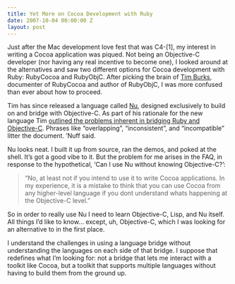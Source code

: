 ```yaml
---
title: Yet More on Cocoa Development with Ruby
date: 2007-10-04 00:00:00 Z
layout: post
---
```


Just after the Mac development love fest that was C4-[1], my interest in writing a Cocoa application was piqued. Not being an Objective-C developer (nor having any real incentive to become one), I looked around at the alternatives and saw two different options for Cocoa development with Ruby: RubyCocoa and RubyObjC. After picking the brain of [Tim Burks](http://www.neontology.com/), documenter of RubyCocoa and author of RubyObjC, I was more confused than ever about how to proceed.

Tim has since released a language called [Nu](http://programming.nu/), designed exclusively to build on and bridge with Objective-C. As part of his rationale for the new language Tim [outlined the problems inherent in bridging Ruby and Objective-C](http://programming.nu/rubycocoa-and-rubyobjc). Phrases like “overlapping”, “inconsistent”, and “incompatible” litter the document. ’Nuff said.

Nu looks neat. I built it up from source, ran the demos, and poked at the shell. It’s got a good vibe to it. But the problem for me arises in the FAQ, in response to the hypothetical, ‘Can I use Nu without knowing Objective-C?’:

> “No, at least not if you intend to use it to write Cocoa applications. In my experience, it is a mistake to think that you can use Cocoa from any higher-level language if you dont understand whats happening at the Objective-C level.”

So in order to really use Nu I need to learn Objective-C, Lisp, and Nu itself. All things I’d like to know… except, uh, Objective-C, which I was looking for an alternative to in the first place.

I understand the challenges in using a language bridge without understanding the languages on each side of that bridge. I suppose that redefines what I’m looking for: not a bridge that lets me interact with a toolkit like Cocoa, but a toolkit that supports multiple languages without having to build them from the ground up.
